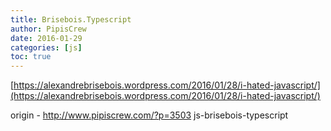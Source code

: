 ```yaml
---
title: Brisebois.Typescript
author: PipisCrew
date: 2016-01-29
categories: [js]
toc: true
---
```


[https://alexandrebrisebois.wordpress.com/2016/01/28/i-hated-javascript/](https://alexandrebrisebois.wordpress.com/2016/01/28/i-hated-javascript/)

origin - http://www.pipiscrew.com/?p=3503 js-brisebois-typescript